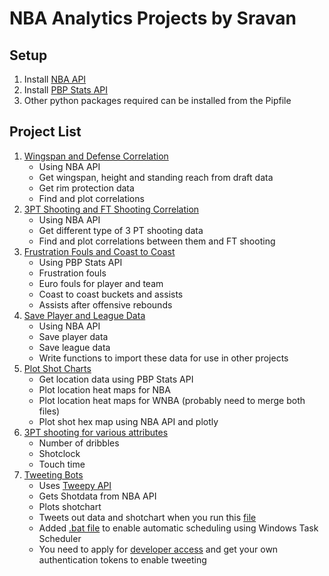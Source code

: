 # NBA Analytics Projects by Sravan
## Setup
1. Install [NBA API](https://github.com/swar/nba_api)
2. Install [PBP Stats API](https://github.com/dblackrun/pbpstats)
3. Other python packages required can be installed from the Pipfile
## Project List 

1. [Wingspan and Defense Correlation](Wingspan_Defense/)
    - Using NBA API
    - Get wingspan, height and standing reach from draft data 
    - Get rim protection data 
    - Find and plot correlations
2. [3PT Shooting and FT Shooting Correlation](Shooting/)
    - Using NBA API
    - Get different type of 3 PT shooting data
    - Find and plot correlations between them and FT shooting
3. [Frustration Fouls and Coast to Coast](Frustration_Coast/)
    - Using PBP Stats API
    - Frustration fouls
    - Euro fouls for player and team
    - Coast to coast buckets and assists
    - Assists after offensive rebounds 
4. [Save Player and League Data](Save_Player_League_Data/)
    - Using NBA API
    - Save player data
    - Save league data
    - Write functions to import these data for use in other projects
5. [Plot Shot Charts](Shot_Charts/)
    - Get location data using PBP Stats API
    - Plot location heat maps for NBA
    - Plot location heat maps for WNBA (probably need to merge both files)
    - Plot shot hex map using NBA API and plotly
6. [3PT shooting for various attributes](Shooting/)
    - Number of dribbles
    - Shotclock
    - Touch time
7. [Tweeting Bots](TweetBots/)
    - Uses [Tweepy API](https://www.tweepy.org/)
    - Gets Shotdata from NBA API
    - Plots shotchart
    - Tweets out data and shotchart when you run this [file](TweetBots/tweet_grizz_3pt.py)
    - Added [.bat file](TweetBots/grizz.bat) to enable automatic scheduling using Windows Task Scheduler
    - You need to apply for [developer access](https://developer.twitter.com) and get your own authentication tokens to enable tweeting
    


